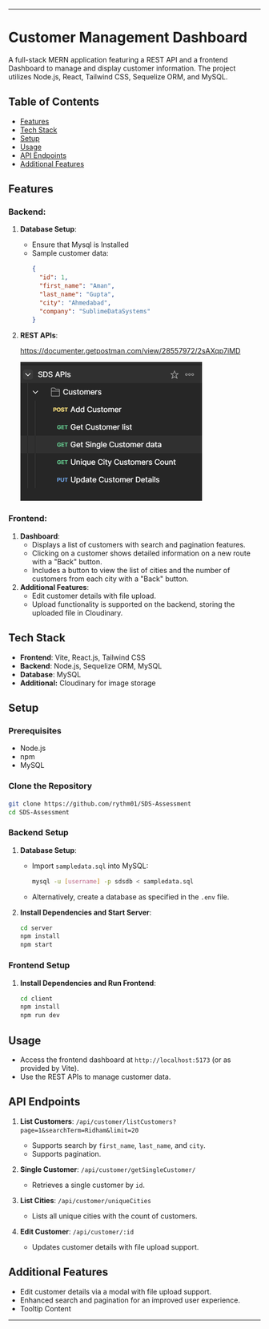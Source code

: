 
---

# Customer Management Dashboard

A full-stack MERN application featuring a REST API and a frontend Dashboard to manage and display customer information. The project utilizes Node.js, React, Tailwind CSS, Sequelize ORM, and MySQL.

## Table of Contents

- [Features](#features)
- [Tech Stack](#tech-stack)
- [Setup](#setup)
- [Usage](#usage)
- [API Endpoints](#api-endpoints)
- [Additional Features](#additional-features)

## Features

### Backend:

1. **Database Setup**:

   - Ensure that Mysql is Installed
   - Sample customer data:
     ```json
     {
       "id": 1,
       "first_name": "Aman",
       "last_name": "Gupta",
       "city": "Ahmedabad",
       "company": "SublimeDataSystems"
     }
     ```
2. **REST APIs**:

   https://documenter.getpostman.com/view/28557972/2sAXqp7iMD


   ![1726375323420](image/README/1726375323420.png)

### Frontend:

1. **Dashboard**:
   - Displays a list of customers with search and pagination features.
   - Clicking on a customer shows detailed information on a new route with a "Back" button.
   - Includes a button to view the list of cities and the number of customers from each city with a "Back" button.
2. **Additional Features**:
   - Edit customer details with file upload.
   - Upload functionality is supported on the backend, storing the uploaded file in Cloudinary.

## Tech Stack

- **Frontend**: Vite, React.js, Tailwind CSS
- **Backend**: Node.js, Sequelize ORM, MySQL
- **Database**: MySQL
- **Additional:** Cloudinary for image storage

## Setup

### Prerequisites

- Node.js
- npm
- MySQL

### Clone the Repository

```bash
git clone https://github.com/rythm01/SDS-Assessment
cd SDS-Assessment
```

### Backend Setup

1. **Database Setup**:

   - Import `sampledata.sql` into MySQL:
     ```bash
     mysql -u [username] -p sdsdb < sampledata.sql
     ```
   - Alternatively, create a database as specified in the `.env` file.
2. **Install Dependencies and Start Server**:

   ```bash
   cd server
   npm install
   npm start
   ```

### Frontend Setup

1. **Install Dependencies and Run Frontend**:
   ```bash
   cd client
   npm install
   npm run dev
   ```

## Usage

- Access the frontend dashboard at `http://localhost:5173` (or as provided by Vite).
- Use the REST APIs to manage customer data.

## API Endpoints

1. **List Customers**: `/api/customer/listCustomers?page=1&searchTerm=Ridham&limit=20`

   - Supports search by `first_name`, `last_name`, and `city`.
   - Supports pagination.
2. **Single Customer**: `/api/customer/getSingleCustomer/`

   - Retrieves a single customer by `id`.
3. **List Cities**: `/api/customer/uniqueCities`

   - Lists all unique cities with the count of customers.
4. **Edit Customer**: `/api/customer/:id`

   - Updates customer details with file upload support.

## Additional Features

- Edit customer details via a modal with file upload support.
- Enhanced search and pagination for an improved user experience.
- Tooltip Content

---
